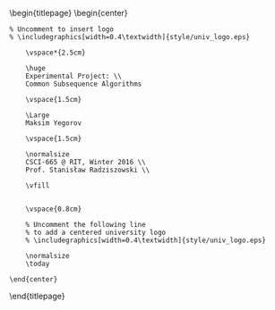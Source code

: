 <!-- 
This is the Latex-heavy title page. 
-->

\begin{titlepage}
    \begin{center}

    % Uncomment to insert logo
    % \includegraphics[width=0.4\textwidth]{style/univ_logo.eps}
        
        \vspace*{2.5cm}
        
        \huge
        Experimental Project: \\
        Common Subsequence Algorithms
        
        \vspace{1.5cm}
        
        \Large
        Maksim Yegorov

        \vspace{1.5cm}

        \normalsize
        CSCI-665 @ RIT, Winter 2016 \\
        Prof. Stanisław Radziszowski \\
        
        \vfill
        

        \vspace{0.8cm}

        % Uncomment the following line
        % to add a centered university logo
        % \includegraphics[width=0.4\textwidth]{style/univ_logo.eps}
        
        \normalsize
        \today

    \end{center}
\end{titlepage}
